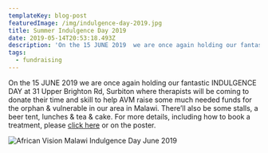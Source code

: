 ```yaml
---
templateKey: blog-post
featuredImage: /img/indulgence-day-2019.jpg
title: Summer Indulgence Day 2019
date: 2019-05-14T20:53:18.493Z
description: 'On the 15 JUNE 2019  we are once again holding our fantastic INDULGENCE DAY '
tags:
  - fundraising
---
```

On the 15 JUNE 2019  we are once again holding our fantastic INDULGENCE DAY at 31 Upper Brighton Rd, Surbiton where therapists will be coming to donate their time and skill to help AVM  raise some much needed funds for the orphan & vulnerable in our area in Malawi.  There’ll also be some stalls, a beer tent, lunches & tea & cake. For more details, including how to book a treatment, please [click here](http://www.africanvision.org.uk/africa-vision-news/wp-content/uploads/2019/05/INDULGENCE-DAY-2019.pdf) or on the poster.

![African Vision Malawi Indulgence Day June 2019](/img/indulgence-day-2019.jpg "African Vision Malawi Indulgence Day June 2019")
